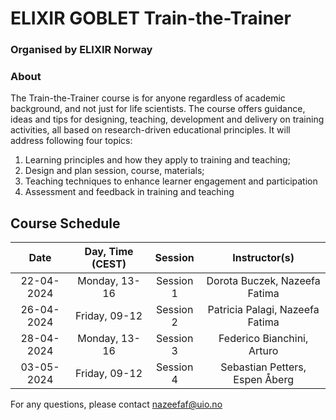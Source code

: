 # ELIXIR GOBLET Train-the-Trainer
### Organised by ELIXIR Norway

### About
The Train-the-Trainer course is for anyone regardless of academic background, and not just for life scientists. The course offers guidance, ideas and tips for designing, teaching, development and delivery on training activities, all based on research-driven educational principles. It will address following four topics: <br>

1. Learning principles and how they apply to training and teaching;
2. Design and plan session, course, materials;
3. Teaching techniques to enhance learner engagement and participation
4. Assessment and feedback in training and teaching

## Course Schedule

| Date | Day, Time (CEST) | Session | Instructor(s) |
|:--:|:--:|:--:|:--:|
| 22-04-2024| Monday, 13-16 | Session 1 | Dorota Buczek, Nazeefa Fatima |
| 26-04-2024| Friday, 09-12 | Session 2 | Patricia Palagi, Nazeefa Fatima |
| 28-04-2024| Monday, 13-16 | Session 3 | Federico Bianchini, Arturo |
| 03-05-2024| Friday, 09-12 | Session 4 | Sebastian Petters, Espen Åberg |

For any questions, please contact nazeefaf@uio.no
